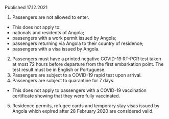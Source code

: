 Published 17.12.2021
1. Passengers are not allowed to enter.
- This does not apply to:
- nationals and residents of Angola;
- passengers with a work permit issued by Angola;
- passengers returning via Angola to their country of residence;
- passengers with a visa issued by Angola.
2. Passengers must have a printed negative COVID-19 RT-PCR test taken at most 72 hours before departure from the first embarkation point. The test result must be in English or Portuguese.
3. Passengers are subject to a COVID-19 rapid test upon arrival.
4. Passengers are subject to quarantine for 7 days.
- This does not apply to passengers with a COVID-19 vaccination certificate showing that they were fully vaccinated.
5. Residence permits, refugee cards and temporary stay visas issued by Angola which expired after 28 February 2020 are considered valid.